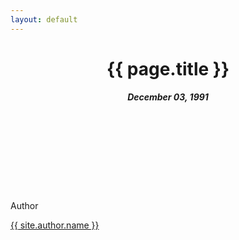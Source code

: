 ```yaml
---
layout: default
---
```

<header class="text center margin_bottom_medium">
  <h1 class="margin_bottom_medium">{{ page.title }}</h1>
  <h5 class="text book small uppercase color c_black_light margin_bottom_small"><time datetime="03-12-1991">December 03, 1991</time></h5>
</header>

<footer>
  <section class="author_info margin_top_big">
  <div class="alignleft border rad_circle" style="height: 87px; width: 87px; background-image: url({{ site.author.gravatar }}); background-size: cover;"></div>
    <p class="margin_left_medium text small">Author</p>
    <p class="margin_left_medium text bold"><a href="">{{ site.author.name }}</a></p>
    <p class="margin_left_medium text small"></p>
  </section>
</footer>
